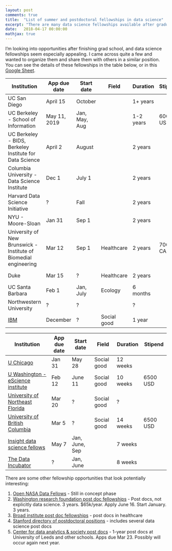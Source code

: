 ```yaml
---
layout: post
comments: true
title:  "List of summer and postdoctoral fellowships in data science"
excerpt: "There are many data science fellowships available after graduate school, so I organized details about the ones I have found as a potentially useful resource for myself and others."
date:   2018-04-17 00:00:00
mathjax: true
---
```


I’m looking into opportunities after finishing grad school, and data science fellowships seem especially appealing. I came across quite a few and wanted to organize them and share them with others in a similar position. You can see the details of these fellowships in the table below, or in this [Google Sheet](https://docs.google.com/spreadsheets/d/1VJEYwI0vFjyA3iC46CtHX4mgAWEcd9EWzaqdu9ebOYM/edit?usp=sharing).

Institution                                                       |  App due date  |  Start date     |  Field        |  Duration   |  Stipend    |  Links
------------------------------------------------------------------|----------------|-----------------|---------------|-------------|-------------|------------------------------------------------------------------------------------------------------------------
UC San Diego                                                      |  April 15      |  October        |               |  1+ years   |             |  http://qi.ucsd.edu/dsfellows/
UC Berkeley - School of Information                               |  May 11, 2019  |  Jan, May, Aug  |               |  1-2 years  |  60000 USD  |  https://www.ischool.berkeley.edu/about/ischooljobs/datascipostdoc
UC Berkeley - BIDS, Berkeley Institute for Data Science           |  April 2       |  August         |               |  2 years    |             |  https://bids.berkeley.edu/call-data-science-fellow-applications
Columbia University - Data Science Institute                      |  Dec 1         |  July 1         |               |  2 years    |             |  http://datascience.columbia.edu/post-doctoral-fellows-program
Harvard Data Science Initiative                                   |  ?             |  Fall           |               |  2 years    |             |  https://datascience.harvard.edu/data-science-postdoctoral-fellows
NYU - Moore-Sloan                                                 |  Jan 31        |  Sep 1          |               |  2 years    |             |  https://cds.nyu.edu/nyu-moore-sloan-data-science-fellows/
University of New Brunswick - Institute of Biomedial engineering  |  Mar 12        |  Sep 1          |  Healthcare   |  2 years    |  70000 CAD  |  https://iussp.org/sites/default/files/Health%20Analytics%20Postdoctoral%20Fellowship%20with%20UNB-GNB%202018.pdf
Duke                                                              |  Mar 15        |  ?              |  Healthcare   |  2 years    |             |  https://forge.duke.edu/news/funding-opportunity-2018-doctoral-and-postdoctoral-scholarships-health-data-science
UC Santa Barbara                                                  |  Feb 1         |  Jan, July      |  Ecology      |  6 months   |             |  https://www.nceas.ucsb.edu/content/data-science-fellowship-opportunities
Northwestern University                                           |  ?             |  ?              |               |  ?          |             |  https://datascience.northwestern.edu/opportunities/
[IBM](https://researcher.watson.ibm.com/researcher/view_group_subpage.php?id=7268)                                                               |  December      |  ?              |  Social good  |  1 year     | 


Institution                           |  App due date     |  Start date         |  Field           |  Duration     |  Stipend   |
--------------------------------------|-------------------|---------------------|------------------|---------------|------------|
[U Chicago](https://dssg.uchicago.edu/)                          |  Jan 31        |  May 28          |  Social good  |  12 weeks  | 
[U Washington - eScience institute](http://escience.washington.edu/get-involved/incubator-programs/data-science-for-social-good/)  |  Feb 12        |  June 11         |  Social good  |  10 weeks  |  6500 USD  | 
[University of Northeast Florida](http://dssg.unf.edu/)    |  Mar 20        |  ?               |  Social good  |  ?         | 
[University of British Columbia](https://dsi.ubc.ca/2018-dssg-program)     |  Mar 5         |  ?               |  Social good  |  14 weeks  |  6500 USD
[Insight data science fellows](https://www.insightdatascience.com/apply)       |  May 7         |  Jan, June, Sep  |               |  7 weeks |
[The Data Incubator](https://www.thedataincubator.com/fellowship.html)                 |  ?             |  Jan, June       |               |  8 weeks| 


There are some other fellowship opportunities that look potentially interesting:

1. [Open NASA Data Fellows](https://open.nasa.gov/explore/data-fellows/) - Still in concept phase
2. [Washington research foundation post doc fellowships](http://www.wrfseattle.org/details-eligibility.php) - Post docs, not explicitly data science. 3 years. $65k/year. Apply June 16. Start January. 3 years.
3. [Broad institute post doc fellowships](https://www.broadinstitute.org/scientists/postdoctoral-fellowships) - post docs in healthcare
4. [Stanford directory of postdoctoral positions](https://postdocs.stanford.edu/prospective/opportunities/open-postdoctoral-position-faculty-mentor-carmichael-suzan-0) - includes several data science post docs
5. [Center for data analytics & society post docs](https://lida.leeds.ac.uk/news/data-analytics-society-postdoctoral-fellowships-available/) - 1-year post docs at University of Leeds and other schools. Apps due Mar 23. Possibly will occur again next year.